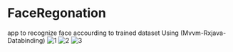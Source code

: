 # FaceRegonation
app to recognize face accourding to trained dataset
Using (Mvvm-Rxjava-Databinding)
![1](https://user-images.githubusercontent.com/44608739/82405276-b063ed00-9a63-11ea-8b30-a29529e761b0.jpeg)
![2](https://user-images.githubusercontent.com/44608739/82405278-b1951a00-9a63-11ea-945c-844621937213.jpeg)
![3](https://user-images.githubusercontent.com/44608739/82405279-b1951a00-9a63-11ea-9ea7-4a9f7ad691f9.jpeg)

